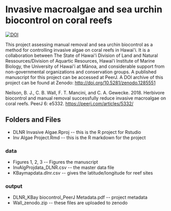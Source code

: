 # Invasive macroalgae and sea urchin biocontrol on coral reefs
<a href="https://zenodo.org/badge/latestdoi/148839441"><img src="https://zenodo.org/badge/148839441.svg" alt="DOI"></a>

This project assessing manual removal and sea urchin biocontrol as a method for controlling invasive algae on coral reefs in Hawai'i. 
It is a collaboration between The State of Hawai'i Division of Land and Natural Ressources/Division of Aquartic Resources, Hawai'i Institute of Marine Biology, the University of Hawai'i at Mānoa, and considerable support from non-governmental organizations and conservation groups. A published manuscript for this project can be accessed at PeerJ. A DOI archive of this project can be found at Zenodo: http://doi.org/10.5281/zenodo.1285551

Neilson, B. J., C. B. Wall, F. T. Mancini, and C. A. Gewecke. 2018. Herbivore biocontrol and manual removal successfully reduce invasive macroalgae on coral reefs. PeerJ 6: e5332.
https://peerj.com/articles/5332/

## Folders and Files
- DLNR Invasive Algae.Rproj -- this is the R project for Rstudio
- Inv Algae Project.Rmd -- this is the R markdown for the project

### data
   - Figures 1, 2, 3 -- Figures the manuscript
   - InvAlgProjdata_DLNR.csv -- the master data file
   - KBaymapdata.dlnr.csv -- gives the latitude/longitude for reef sites

### output 
  - DLNR_KBay biocontrol_PeerJ Metadata.pdf -- project metadata
  - Wall_zenodo.zip -- these files are uploaded to zenodo
